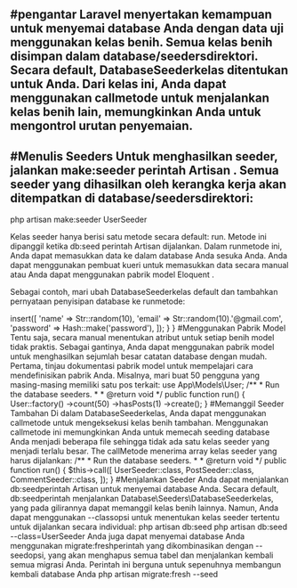 #pengantar
Laravel menyertakan kemampuan untuk menyemai database Anda dengan data uji menggunakan kelas benih. Semua kelas benih disimpan dalam database/seedersdirektori. Secara default, DatabaseSeederkelas ditentukan untuk Anda. Dari kelas ini, Anda dapat menggunakan callmetode untuk menjalankan kelas benih lain, memungkinkan Anda untuk mengontrol urutan penyemaian.
---
#Menulis Seeders
Untuk menghasilkan seeder, jalankan make:seeder perintah Artisan . Semua seeder yang dihasilkan oleh kerangka kerja akan ditempatkan di database/seedersdirektori:
---
php artisan make:seeder UserSeeder

Kelas seeder hanya berisi satu metode secara default: run. Metode ini dipanggil ketika db:seed perintah Artisan dijalankan. Dalam runmetode ini, Anda dapat memasukkan data ke dalam database Anda sesuka Anda. Anda dapat menggunakan pembuat kueri untuk memasukkan data secara manual atau Anda dapat menggunakan pabrik model Eloquent .

Sebagai contoh, mari ubah DatabaseSeederkelas default dan tambahkan pernyataan penyisipan database ke runmetode:
<?php

namespace Database\Seeders;

use Illuminate\Database\Seeder;
use Illuminate\Support\Facades\DB;
use Illuminate\Support\Facades\Hash;
use Illuminate\Support\Str;

class DatabaseSeeder extends Seeder
{
    /**
     * Run the database seeders.
     *
     * @return void
     */
    public function run()
    {
        DB::table('users')->insert([
            'name' => Str::random(10),
            'email' => Str::random(10).'@gmail.com',
            'password' => Hash::make('password'),
        ]);
    }
}
#Menggunakan Pabrik Model
Tentu saja, secara manual menentukan atribut untuk setiap benih model tidak praktis. Sebagai gantinya, Anda dapat menggunakan pabrik model untuk menghasilkan sejumlah besar catatan database dengan mudah. Pertama, tinjau dokumentasi pabrik model untuk mempelajari cara mendefinisikan pabrik Anda.

Misalnya, mari buat 50 pengguna yang masing-masing memiliki satu pos terkait:
use App\Models\User;

/**
 * Run the database seeders.
 *
 * @return void
 */
public function run()
{
    User::factory()
            ->count(50)
            ->hasPosts(1)
            ->create();
}

#Memanggil Seeder Tambahan
Di dalam DatabaseSeederkelas, Anda dapat menggunakan callmetode untuk mengeksekusi kelas benih tambahan. Menggunakan callmetode ini memungkinkan Anda untuk memecah seeding database Anda menjadi beberapa file sehingga tidak ada satu kelas seeder yang menjadi terlalu besar. The callMetode menerima array kelas seeder yang harus dijalankan:

/**
 * Run the database seeders.
 *
 * @return void
 */
public function run()
{
    $this->call([
        UserSeeder::class,
        PostSeeder::class,
        CommentSeeder::class,
    ]);
}

#Menjalankan Seeder
Anda dapat menjalankan db:seedperintah Artisan untuk menyemai database Anda. Secara default, db:seedperintah menjalankan Database\Seeders\DatabaseSeederkelas, yang pada gilirannya dapat memanggil kelas benih lainnya. Namun, Anda dapat menggunakan --classopsi untuk menentukan kelas seeder tertentu untuk dijalankan secara individual:

php artisan db:seed

php artisan db:seed --class=UserSeeder

Anda juga dapat menyemai database Anda menggunakan migrate:freshperintah yang dikombinasikan dengan --seedopsi, yang akan menghapus semua tabel dan menjalankan kembali semua migrasi Anda. Perintah ini berguna untuk sepenuhnya membangun kembali database Anda

php artisan migrate:fresh --seed

